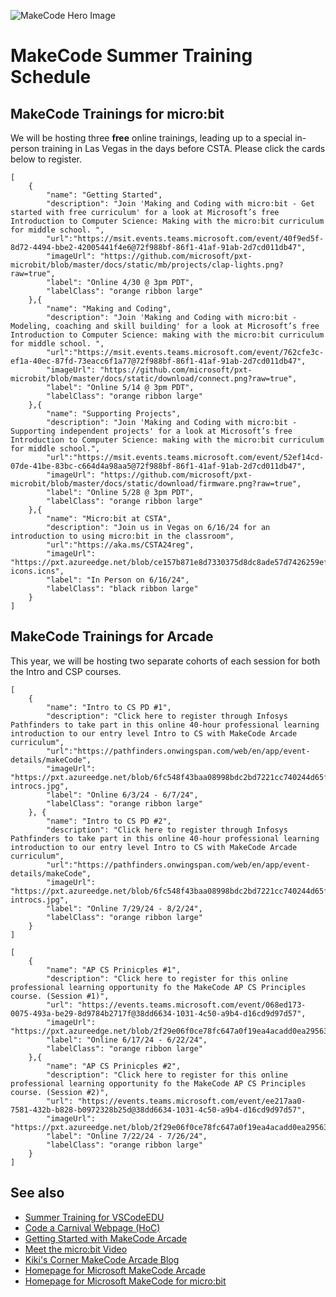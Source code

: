 
![MakeCode Hero Image](https://pxt.azureedge.net/blob/67e56508413dd82807151fefa88b9c8cb2f03392/static/images/hero.png) 



# MakeCode Summer Training Schedule

## MakeCode Trainings for micro:bit
We will be hosting three **free** online trainings, leading up to a special in-person training in Las Vegas in the days before CSTA. Please click the cards below to register. 


```codecard
[
    {
        "name": "Getting Started",
        "description": "Join 'Making and Coding with micro:bit - Get started with free curriculum' for a look at Microsoft’s free Introduction to Computer Science: Making with the micro:bit curriculum for middle school. ",
        "url":"https://msit.events.teams.microsoft.com/event/40f9ed5f-8d72-4494-bbe2-42005441f4e6@72f988bf-86f1-41af-91ab-2d7cd011db47",
        "imageUrl": "https://github.com/microsoft/pxt-microbit/blob/master/docs/static/mb/projects/clap-lights.png?raw=true",
        "label": "Online 4/30 @ 3pm PDT",
        "labelClass": "orange ribbon large"
    },{
        "name": "Making and Coding",
        "description": "Join 'Making and Coding with micro:bit - Modeling, coaching and skill building' for a look at Microsoft’s free Introduction to Computer Science: making with the micro:bit curriculum for middle school. ",
        "url":"https://msit.events.teams.microsoft.com/event/762cfe3c-ef1a-40ec-87fd-73eacc6f1a77@72f988bf-86f1-41af-91ab-2d7cd011db47",
        "imageUrl": "https://github.com/microsoft/pxt-microbit/blob/master/docs/static/download/connect.png?raw=true",
        "label": "Online 5/14 @ 3pm PDT",
        "labelClass": "orange ribbon large"
    },{
        "name": "Supporting Projects",
        "description": "Join 'Making and Coding with micro:bit - Supporting independent projects' for a look at Microsoft’s free Introduction to Computer Science: making with the micro:bit curriculum for middle school.",
        "url":"https://msit.events.teams.microsoft.com/event/52ef14cd-07de-41be-83bc-c664d4a98aa5@72f988bf-86f1-41af-91ab-2d7cd011db47",
        "imageUrl": "https://github.com/microsoft/pxt-microbit/blob/master/docs/static/download/firmware.png?raw=true",
        "label": "Online 5/28 @ 3pm PDT",
        "labelClass": "orange ribbon large"
    },{
        "name": "Micro:bit at CSTA",
        "description": "Join us in Vegas on 6/16/24 for an introduction to using micro:bit in the classroom",
        "url":"https://aka.ms/CSTA24reg",
        "imageUrl": "https://pxt.azureedge.net/blob/ce157b871e8d7330375d8dc8ade57d7426259ef4/static/electron-icons.icns",
        "label": "In Person on 6/16/24",
        "labelClass": "black ribbon large"
    }
]
```

## MakeCode Trainings for Arcade 
This year, we will be hosting two separate cohorts of each session for both the Intro and CSP courses. 

```codecard
[
    {
        "name": "Intro to CS PD #1",
        "description": "Click here to register through Infosys Pathfinders to take part in this online 40-hour professional learning introduction to our entry level Intro to CS with MakeCode Arcade curriculum",
        "url":"https://pathfinders.onwingspan.com/web/en/app/event-details/makeCode",
        "imageUrl": "https://pxt.azureedge.net/blob/6fc548f43baa08998bdc2bd7221cc740244d65f5/static/courses/teals-introcs.jpg",
        "label": "Online 6/3/24 - 6/7/24",
        "labelClass": "orange ribbon large"
    }, {
        "name": "Intro to CS PD #2",
        "description": "Click here to register through Infosys Pathfinders to take part in this online 40-hour professional learning introduction to our entry level Intro to CS with MakeCode Arcade curriculum",
        "url":"https://pathfinders.onwingspan.com/web/en/app/event-details/makeCode",
        "imageUrl": "https://pxt.azureedge.net/blob/6fc548f43baa08998bdc2bd7221cc740244d65f5/static/courses/teals-introcs.jpg",
        "label": "Online 7/29/24 - 8/2/24",
        "labelClass": "orange ribbon large"
    }
]
```
```codecard
[
    {
        "name": "AP CS Prinicples #1",
        "description": "Click here to register for this online professional learning opportunity fo the MakeCode AP CS Principles course. (Session #1)",
        "url": "https://events.teams.microsoft.com/event/068ed173-0075-493a-be29-8d9784b2717f@38dd6634-1031-4c50-a9b4-d16cd9d97d57",
        "imageUrl": "https://pxt.azureedge.net/blob/2f29e06f0ce78fc647a0f19ea4acadd0ea29563c/static/courses/csp.png",
        "label": "Online 6/17/24 - 6/22/24",
        "labelClass": "orange ribbon large"
    },{
        "name": "AP CS Prinicples #2",
        "description": "Click here to register for this online professional learning opportunity fo the MakeCode AP CS Principles course. (Session #2)",
        "url": "https://events.teams.microsoft.com/event/ee217aa0-7581-432b-b828-b0972328b25d@38dd6634-1031-4c50-a9b4-d16cd9d97d57",
        "imageUrl": "https://pxt.azureedge.net/blob/2f29e06f0ce78fc647a0f19ea4acadd0ea29563c/static/courses/csp.png",
        "label": "Online 7/22/24 - 7/26/24",
        "labelClass": "orange ribbon large"
    }
]
```
<!--
## MakeCode Trainings for Minecraft

```codecard
[
    {
        "name": "Teach Minecraft Code",
        "description": "All you need to know has been presented in this easy to follow PDF.",
        "url":"https://aka.ms/carnivalGuide",
        "imageUrl": "https://pxt.azureedge.net/blob/67b55f01ae0289333b6900632b6edc08d74462a8/static/live-coding/eO8cXUjwrmM.jpg",
        "label": "Online 6/17/24 - 6/22/24",
        "labelClass": "green ribbon large"
    }, {
        "name": "Resources Drive",
        "description": "This is home base for all of the resources that accompany the Code a Carnival Lesson",
        "url":"https://aka.ms/carnivalDrive",
        "imageUrl": "https://pxt.azureedge.net/blob/6ad07456e1cb95a5339fb6562e1589cc9d65608d/static/mods/gladiator.jpg",
        "label": "Online 6/17/24 - 6/22/24",
        "labelClass": "green ribbon large"
    }
]
```
-->


## See also

* [Summer Training for VSCodeEDU](https://vscodeedu.com/educators)
* [Code a Carnival Webpage (HoC)](https://arcade.makecode.com/hour-of-code-2022)
* [Getting Started with MakeCode Arcade](https://youtu.be/DE_-0flM324)
* [Meet the micro:bit Video](https://youtu.be/iG-cRQXP7R8)
* [Kiki's Corner MakeCode Arcade Blog](https://medium.com/kikis-corner)
* [Homepage for Microsoft MakeCode Arcade](https://arcade.makecode.com/)
* [Homepage for Microsoft MakeCode for micro:bit](https://makecode.microbit.org/)

